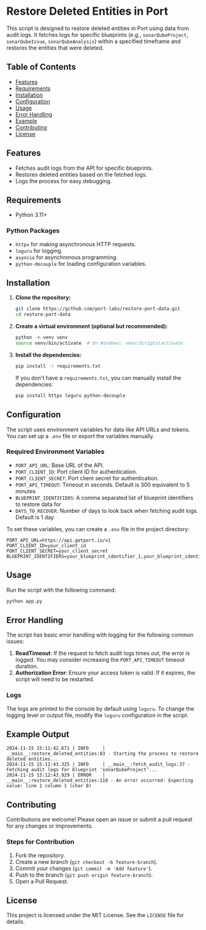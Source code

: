 # Restore Deleted Entities in Port

This script is designed to restore deleted entities in Port using data from audit logs. It fetches logs for specific blueprints (e.g., `sonarQubeProject`, `sonarQubeIssue`, `sonarQubeAnalysis`) within a specified timeframe and restores the entities that were deleted.

## Table of Contents

- [Features](#features)
- [Requirements](#requirements)
- [Installation](#installation)
- [Configuration](#configuration)
- [Usage](#usage)
- [Error Handling](#error-handling)
- [Example](#example)
- [Contributing](#contributing)
- [License](#license)

## Features

- Fetches audit logs from the API for specific blueprints.
- Restores deleted entities based on the fetched logs.
- Logs the process for easy debugging.

## Requirements

- Python 3.11+

### Python Packages

- `httpx` for making asynchronous HTTP requests.
- `loguru` for logging.
- `asyncio` for asynchronous programming.
- `python-decouple` for loading configuration variables.

## Installation

1. **Clone the repository:**
   ```bash
   git clone https://github.com/port-labs/restore-port-data.git
   cd restore-port-data
   ```

2. **Create a virtual environment (optional but recommended):**
   ```bash
   python -m venv venv
   source venv/bin/activate  # On Windows: venv\Scripts\activate
   ```

3. **Install the dependencies:**
   ```bash
   pip install -r requirements.txt
   ```

   If you don't have a `requirements.txt`, you can manually install the dependencies:
   ```bash
   pip install httpx loguru python-decouple
   ```

## Configuration

The script uses environment variables for data like API URLs and tokens. You can set up a `.env` file or export the variables manually.

### Required Environment Variables

- `PORT_API_URL`: Base URL of the API.
- `PORT_CLIENT_ID`: Port client ID for authentication.
- `PORT_CLIENT_SECRET`: Port client secret for authentication.
- `PORT_API_TIMEOUT`: Timeout in seconds. Default is 300 equivalent to 5 minutes
- `BLUEPRINT_IDENTIFIERS`: A comma separated list of blueprint identifiers to restore data for
- `DAYS_TO_RECOVER`: Number of days to look back when fetching audit logs. Default is 1 day

To set these variables, you can create a `.env` file in the project directory:
```env
PORT_API_URL=https://api.getport.io/v1
PORT_CLIENT_ID=your_client_id
PORT_CLIENT_SECRET=your_client_secret
BLUEPRINT_IDENTIFIERS=your_blueprint_identifier_1,your_blueprint_identifier_2
```

## Usage

Run the script with the following command:

```bash
python app.py
```

## Error Handling

The script has basic error handling with logging for the following common issues:

1. **ReadTimeout**: If the request to fetch audit logs times out, the error is logged. You may consider increasing the `PORT_API_TIMEOUT` timeout duration.
3. **Authorization Error**: Ensure your access token is valid. If it expires, the script will need to be restarted.

### Logs

The logs are printed to the console by default using `loguru`. To change the logging level or output file, modify the `loguru` configuration in the script.

## Example Output

```text
2024-11-15 15:11:42.671 | INFO     | __main__:restore_deleted_entities:83 - Starting the process to restore deleted entities...
2024-11-15 15:11:43.325 | INFO     | __main__:fetch_audit_logs:37 - Fetching audit logs for blueprint 'sonarQubeProject'...
2024-11-15 15:12:43.929 | ERROR    | __main__:restore_deleted_entities:118 - An error occurred: Expecting value: line 1 column 1 (char 0)
```

## Contributing

Contributions are welcome! Please open an issue or submit a pull request for any changes or improvements.

### Steps for Contribution

1. Fork the repository.
2. Create a new branch (`git checkout -b feature-branch`).
3. Commit your changes (`git commit -m 'Add feature'`).
4. Push to the branch (`git push origin feature-branch`).
5. Open a Pull Request.

## License

This project is licensed under the MIT License. See the `LICENSE` file for details.
